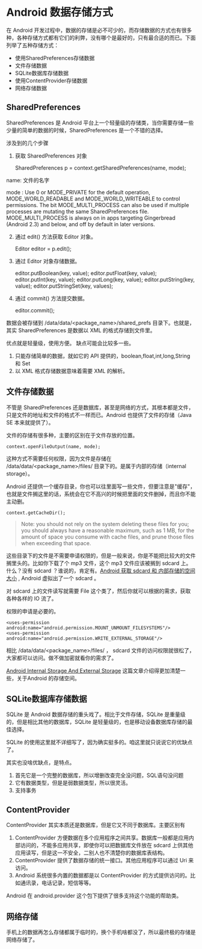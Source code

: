 # Android 数据存储方式

在 Android 开发过程中，数据的存储是必不可少的，而存储数据的方式也有很多种，各种存储方式都有它们的利弊，没有哪个是最好的，只有最合适的而已。下面列举了五种存储方式：

* 使用SharedPreferences存储数据
* 文件存储数据
* SQLite数据库存储数据
* 使用ContentProvider存储数据
* 网络存储数据

## SharedPreferences

SharedPreferences 是 Android 平台上一个轻量级的存储类，当你需要存储一些少量的简单的数据的时候，SharedPreferences 是一个不错的选择。

涉及到的几个步骤
1. 获取 SharedPreferences 对象 


    SharedPreferences p = context.getSharedPreferences(name, mode);

name: 文件的名字

mode : Use 0 or MODE_PRIVATE for the default operation, MODE_WORLD_READABLE and MODE_WORLD_WRITEABLE to control permissions. The bit MODE_MULTI_PROCESS can also be used if multiple processes are mutating the same SharedPreferences file. MODE_MULTI_PROCESS is always on in apps targeting Gingerbread (Android 2.3) and below, and off by default in later versions.

2. 通过 edit() 方法获取 Editor 对象。


    Editor editor = p.edit();

3. 通过 Editor 对象存储数据。


    editor.putBoolean(key, value);
    editor.putFloat(key, value);
    editor.putInt(key, value);
    editor.putLong(key, value);
    editor.putString(key, value);
    editor.putStringSet(key, values);

4. 通过 commit() 方法提交数据。


    editor.commit();

数据会被存储到 /data/data/<package_name\>/shared_prefs 目录下。也就是，其实 SharedPreferences 是数据以 XML 的格式存储到文件里。

优点就是轻量级，使用方便。
缺点可能会比较多一些。
1. 只能存储简单的数据，就如它的 API 提供的，boolean,float,int,long,String 和 Set<String>
2. 以 XML 格式存储数据意味着需要 XML 的解析。


## 文件存储数据

不管是 SharedPreferences 还是数据库，甚至是网络的方式，其根本都是文件，只是文件的地址和文件的格式不一样而已。Android 也提供了文件的存储（Java SE 本来就提供了）。

文件的存储有很多种，主要的区别在于文件存放的位置。

    context.openFileOutput(name, mode);

这种方式不需要任何权限，因为文件是存储在 /data/data/<package_name\>/files/ 目录下的。是属于内部的存储（internal storage）。

Android 还提供一个缓存目录，你也可以往里面写一些文件，但要注意是"缓存"，也就是文件搁这里的话，系统会在它不高兴的时候把里面的文件删掉，而且你不能主动删。

    context.getCacheDir();

> Note: you should not rely on the system deleting these files for you; you should always have a reasonable maximum, such as 1 MB, for the amount of space you consume with cache files, and prune those files when exceeding that space.

这些目录下的文件是不需要申请权限的，但是一般来说，你是不能把比较大的文件搁里头的。比如你下载了个 mp3 文件，这个 mp3 文件应该被搁到 sdcard 上。什么？没有 sdcard ？谁说的，肯定有。[Android 获取 sdcard 和 内部存储的空间大小](http://blog.binkery.com/android/get_sdcard_and_innernal_storage_size.html) , Android 虚拟出了一个 sdcard 。

对 sdcard 上的文件读写就需要 File 这个类了，然后你就可以根据的需求，获取各种各样的 IO 流了。

权限的申请是必要的。

    <uses-permission android:name="android.permission.MOUNT_UNMOUNT_FILESYSTEMS"/>
    <uses-permission android:name="android.permission.WRITE_EXTERNAL_STORAGE"/> 

相比 /data/data/<package_name\>/files/ ， sdcard 文件的访问权限就很松了，大家都可以访问。做不做加密就看你的需求了。

[Android Internal Storage And External Storage](http://blog.binkery.com/android/storage_internal_and_external.html) 这篇文章介绍得更加清楚一些，关于Android 的存储空间。

## SQLite数据库存储数据

SQLite 是 Android 数据存储的重头戏了。相比于文件存储，SQLite 是重量级的，但是相比其他的数据库，SQLite 是轻量级的，也是移动设备数据库存储的最佳选择。

SQLite 的使用这里就不详细写了，因为确实挺多的。咱这里就只说说它的优缺点了。

其实也没啥优缺点，是特点。
1. 首先它是一个完整的数据库，所以增删改查完全没问题，SQL语句没问题
2. 它有数据类型，但是是弱数据类型，所以很灵活。
3. 支持事务


## ContentProvider 

ContentProvider 其实本质还是数据库，但是它又不同于数据库。主要区别有
1. ContentProvider 方便数据在多个应用程序之间共享。数据库一般都是应用内部访问的，不能多应用共享，即使你可以把数据库文件放在 sdcard 上供其他应用读写，但是这一不安全，二别人也不清楚你的数据库表结构。
2. ContentProvider 提供了数据存储的统一接口。其他应用程序可以通过 Uri 来访问。
3. Android 系统很多内置的数据都是以 ContentProvider 的方式提供访问的。比如通讯录，电话记录，短信等等。

Android 在 android.provider 这个包下提供了很多支持这个功能的帮助类。


## 网络存储

手机上的数据再怎么存储都属于临时的，换个手机啥都没了，所以最终极的存储是网络存储了。





